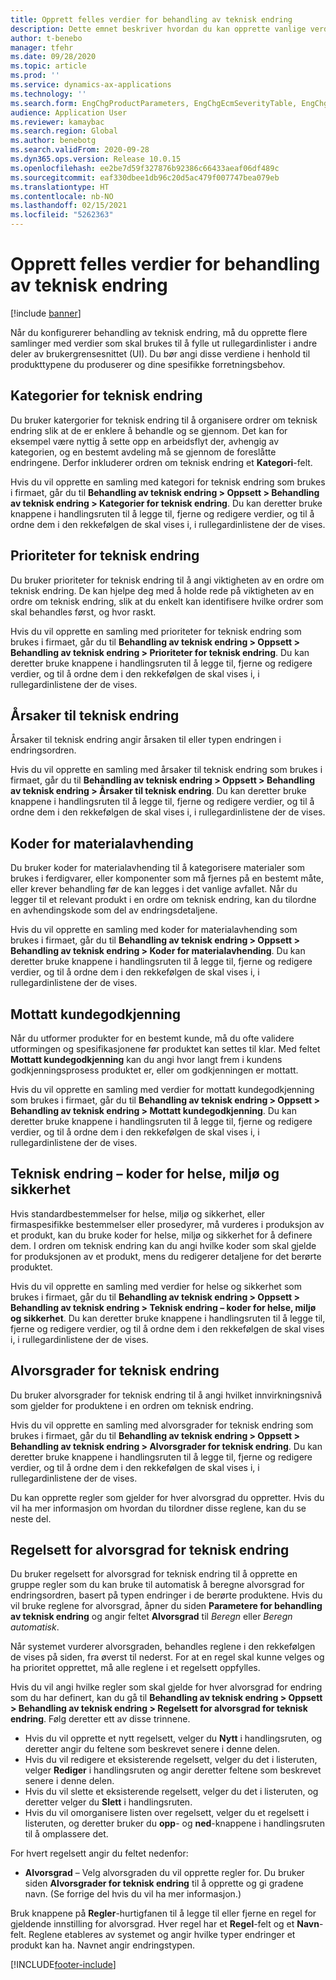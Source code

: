 ```yaml
---
title: Opprett felles verdier for behandling av teknisk endring
description: Dette emnet beskriver hvordan du kan opprette vanlige verdier som brukes for parametere i forskjellige deler av behandling av teknisk endring.
author: t-benebo
manager: tfehr
ms.date: 09/28/2020
ms.topic: article
ms.prod: ''
ms.service: dynamics-ax-applications
ms.technology: ''
ms.search.form: EngChgProductParameters, EngChgEcmSeverityTable, EngChgEcmSeverityRuleSet, EngChgEcmSeverityLookup,EngChgEcmSeverityChart,EngChgEcmRequestSeverityChart,EngChgEcmPriorityTable, EngChgEcmPriorityLookup, EngChgEcmPriorityChart, EngChgEcmMaterialDisposition, EngChgEcmEH
audience: Application User
ms.reviewer: kamaybac
ms.search.region: Global
ms.author: benebotg
ms.search.validFrom: 2020-09-28
ms.dyn365.ops.version: Release 10.0.15
ms.openlocfilehash: ee2be7d59f327876b92386c66433aeaf06df489c
ms.sourcegitcommit: eaf330dbee1db96c20d5ac479f007747bea079eb
ms.translationtype: HT
ms.contentlocale: nb-NO
ms.lasthandoff: 02/15/2021
ms.locfileid: "5262363"
---
```

# <a name="establish-common-values-for-engineering-change-management"></a>Opprett felles verdier for behandling av teknisk endring

[!include [banner](../includes/banner.md)]

Når du konfigurerer behandling av teknisk endring, må du opprette flere samlinger med verdier som skal brukes til å fylle ut rullegardinlister i andre deler av brukergrensesnittet (UI). Du bør angi disse verdiene i henhold til produkttypene du produserer og dine spesifikke forretningsbehov.

## <a name="engineering-change-categories"></a>Kategorier for teknisk endring

Du bruker katergorier for teknisk endring til å organisere ordrer om teknisk endring slik at de er enklere å behandle og se gjennom. Det kan for eksempel være nyttig å sette opp en arbeidsflyt der, avhengig av kategorien, og en bestemt avdeling må se gjennom de foreslåtte endringene. Derfor inkluderer ordren om teknisk endring et **Kategori**-felt.

Hvis du vil opprette en samling med kategori for teknisk endring som brukes i firmaet, går du til **Behandling av teknisk endring \> Oppsett \> Behandling av teknisk endring \> Kategorier for teknisk endring**. Du kan deretter bruke knappene i handlingsruten til å legge til, fjerne og redigere verdier, og til å ordne dem i den rekkefølgen de skal vises i, i rullegardinlistene der de vises.

## <a name="engineering-change-priorities"></a>Prioriteter for teknisk endring

Du bruker prioriteter for teknisk endring til å angi viktigheten av en ordre om teknisk endring. De kan hjelpe deg med å holde rede på viktigheten av en ordre om teknisk endring, slik at du enkelt kan identifisere hvilke ordrer som skal behandles først, og hvor raskt.

Hvis du vil opprette en samling med prioriteter for teknisk endring som brukes i firmaet, går du til **Behandling av teknisk endring \> Oppsett \> Behandling av teknisk endring \> Prioriteter for teknisk endring**. Du kan deretter bruke knappene i handlingsruten til å legge til, fjerne og redigere verdier, og til å ordne dem i den rekkefølgen de skal vises i, i rullegardinlistene der de vises.

## <a name="engineering-change-reasons"></a>Årsaker til teknisk endring

Årsaker til teknisk endring angir årsaken til eller typen endringen i endringsordren.

Hvis du vil opprette en samling med årsaker til teknisk endring som brukes i firmaet, går du til **Behandling av teknisk endring \> Oppsett \> Behandling av teknisk endring \> Årsaker til teknisk endring**. Du kan deretter bruke knappene i handlingsruten til å legge til, fjerne og redigere verdier, og til å ordne dem i den rekkefølgen de skal vises i, i rullegardinlistene der de vises.

## <a name="material-disposal-codes"></a>Koder for materialavhending

Du bruker koder for materialavhending til å kategorisere materialer som brukes i ferdigvarer, eller komponenter som må fjernes på en bestemt måte, eller krever behandling før de kan legges i det vanlige avfallet. Når du legger til et relevant produkt i en ordre om teknisk endring, kan du tilordne en avhendingskode som del av endringsdetaljene.

Hvis du vil opprette en samling med koder for materialavhending som brukes i firmaet, går du til **Behandling av teknisk endring \> Oppsett \> Behandling av teknisk endring \> Koder for materialavhending**. Du kan deretter bruke knappene i handlingsruten til å legge til, fjerne og redigere verdier, og til å ordne dem i den rekkefølgen de skal vises i, i rullegardinlistene der de vises.

## <a name="received-customer-approval"></a>Mottatt kundegodkjenning

Når du utformer produkter for en bestemt kunde, må du ofte validere utformingen og spesifikasjonene før produktet kan settes til klar. Med feltet **Mottatt kundegodkjenning** kan du angi hvor langt frem i kundens godkjenningsprosess produktet er, eller om godkjenningen er mottatt.

Hvis du vil opprette en samling med verdier for mottatt kundegodkjenning som brukes i firmaet, går du til **Behandling av teknisk endring \> Oppsett \> Behandling av teknisk endring \> Mottatt kundegodkjenning**. Du kan deretter bruke knappene i handlingsruten til å legge til, fjerne og redigere verdier, og til å ordne dem i den rekkefølgen de skal vises i, i rullegardinlistene der de vises.

## <a name="engineering-change--environmental-health-and-safety-codes"></a>Teknisk endring – koder for helse, miljø og sikkerhet

Hvis standardbestemmelser for helse, miljø og sikkerhet, eller firmaspesifikke bestemmelser eller prosedyrer, må vurderes i produksjon av et produkt, kan du bruke koder for helse, miljø og sikkerhet for å definere dem. I ordren om teknisk endring kan du angi hvilke koder som skal gjelde for produksjonen av et produkt, mens du redigerer detaljene for det berørte produktet.

Hvis du vil opprette en samling med verdier for helse og sikkerhet som brukes i firmaet, går du til **Behandling av teknisk endring \> Oppsett \> Behandling av teknisk endring \> Teknisk endring – koder for helse, miljø og sikkerhet**. Du kan deretter bruke knappene i handlingsruten til å legge til, fjerne og redigere verdier, og til å ordne dem i den rekkefølgen de skal vises i, i rullegardinlistene der de vises.

## <a name="engineering-change-severities"></a>Alvorsgrader for teknisk endring

Du bruker alvorsgrader for teknisk endring til å angi hvilket innvirkningsnivå som gjelder for produktene i en ordren om teknisk endring.

Hvis du vil opprette en samling med alvorsgrader for teknisk endring som brukes i firmaet, går du til **Behandling av teknisk endring \> Oppsett \> Behandling av teknisk endring \> Alvorsgrader for teknisk endring**. Du kan deretter bruke knappene i handlingsruten til å legge til, fjerne og redigere verdier, og til å ordne dem i den rekkefølgen de skal vises i, i rullegardinlistene der de vises.

Du kan opprette regler som gjelder for hver alvorsgrad du oppretter. Hvis du vil ha mer informasjon om hvordan du tilordner disse reglene, kan du se neste del.

## <a name="engineering-change-severity-rule-sets"></a>Regelsett for alvorsgrad for teknisk endring

Du bruker regelsett for alvorsgrad for teknisk endring til å opprette en gruppe regler som du kan bruke til automatisk å beregne alvorsgrad for endringsordren, basert på typen endringer i de berørte produktene. Hvis du vil bruke reglene for alvorsgrad, åpner du siden **Parametere for behandling av teknisk endring** og angir feltet **Alvorsgrad** til *Beregn* eller *Beregn automatisk*.

Når systemet vurderer alvorsgraden, behandles reglene i den rekkefølgen de vises på siden, fra øverst til nederst. For at en regel skal kunne velges og ha prioritet opprettet, må alle reglene i et regelsett oppfylles.

Hvis du vil angi hvilke regler som skal gjelde for hver alvorsgrad for endring som du har definert, kan du gå til **Behandling av teknisk endring \> Oppsett \> Behandling av teknisk endring \> Regelsett for alvorsgrad for teknisk endring**. Følg deretter ett av disse trinnene.

- Hvis du vil opprette et nytt regelsett, velger du **Nytt** i handlingsruten, og deretter angir du feltene som beskrevet senere i denne delen.
- Hvis du vil redigere et eksisterende regelsett, velger du det i listeruten, velger **Rediger** i handlingsruten og angir deretter feltene som beskrevet senere i denne delen.
- Hvis du vil slette et eksisterende regelsett, velger du det i listeruten, og deretter velger du **Slett** i handlingsruten.
- Hvis du vil omorganisere listen over regelsett, velger du et regelsett i listeruten, og deretter bruker du **opp**- og **ned**-knappene i handlingsruten til å omplassere det.

For hvert regelsett angir du feltet nedenfor:

- **Alvorsgrad** – Velg alvorsgraden du vil opprette regler for. Du bruker siden **Alvorsgrader for teknisk endring** til å opprette og gi gradene navn. (Se forrige del hvis du vil ha mer informasjon.)

Bruk knappene på **Regler**-hurtigfanen til å legge til eller fjerne en regel for gjeldende innstilling for alvorsgrad. Hver regel har et **Regel**-felt og et **Navn**-felt. Reglene etableres av systemet og angir hvilke typer endringer et produkt kan ha. Navnet angir endringstypen.


[!INCLUDE[footer-include](../../includes/footer-banner.md)]